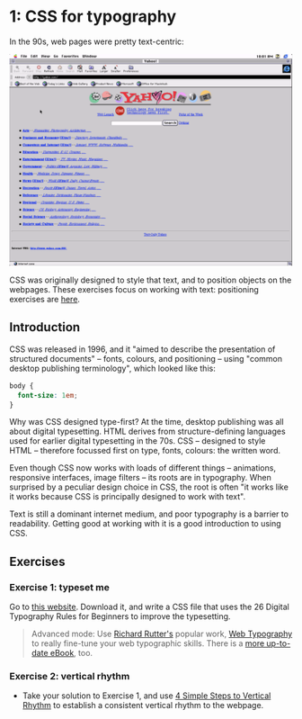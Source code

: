 # 1: CSS for typography

In the 90s, web pages were pretty text-centric: 

![Yahoo in 1996: a basic webpage almost entirely made of text](images/yahoo-1996.png)

CSS was originally designed to style that text, and to position objects on the webpages. These exercises focus on working with text: positioning exercises are [here](https://github.com/makersacademy/course/blob/master/styling/2_the_box_model.md).

## Introduction

CSS was released in 1996, and it "aimed to describe the presentation of structured documents" – fonts, colours, and positioning – using "common desktop publishing terminology", which looked like this:

```css
body {
  font-size: 1em;
}
```

Why was CSS designed type-first? At the time, desktop publishing was all about digital typesetting. HTML derives from structure-defining languages used for earlier digital typesetting in the 70s. CSS – designed to style HTML – therefore focussed first on type, fonts, colours: the written word.

Even though CSS now works with loads of different things – animations, responsive interfaces, image filters – its roots are in typography. When surprised by a peculiar design choice in CSS, the root is often "it works like it works because CSS is principally designed to work with text".

Text is still a dominant internet medium, and poor typography is a barrier to readability. Getting good at working with it is a good introduction to using CSS.

## Exercises

### Exercise 1: typeset me

Go to [this website](http://txti.es/css-for-typography). Download it, and write a CSS file that uses the 26 Digital Typography Rules for Beginners to improve the typesetting.

> Advanced mode: Use [Richard Rutter's](https://twitter.com/clagnut) popular work, [Web Typography](http://webtypography.net/) to really fine-tune your web typographic skills. There is a [more up-to-date eBook](http://book.webtypography.net/), too.

### Exercise 2: vertical rhythm

- Take your solution to Exercise 1, and use [4 Simple Steps to Vertical Rhythm](http://typecast.com/blog/4-simple-steps-to-vertical-rhythm) to establish a consistent vertical rhythm to the webpage.
